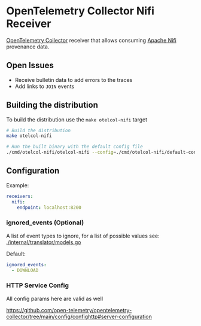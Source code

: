 # OpenTelemetry Collector Nifi Receiver

[OpenTelemetry Collector](https://opentelemetry.io/docs/collector/) receiver that allows consuming [Apache Nifi](https://nifi.apache.org/) provenance data.

## Open Issues

- Receive bulletin data to add errors to the traces
- Add links to `JOIN` events

## Building the distribution

To build the distribution use the `make otelcol-nifi` target

```bash
# Build the distribution
make otelcol-nifi

# Run the built binary with the default config file
./cmd/otelcol-nifi/otelcol-nifi --config=./cmd/otelcol-nifi/default-config.yaml
```

## Configuration

Example: 

```yaml
receivers:
  nifi:
    endpoint: localhost:8200
```

### ignored_events (Optional)

A list of event types to ignore, for a list of possible values see: [./internal/translator/models.go](./internal/translator/models.go)

Default: 

```yaml
ignored_events:
  - DOWNLOAD
```

### HTTP Service Config

All config params here are valid as well

<https://github.com/open-telemetry/opentelemetry-collector/tree/main/config/confighttp#server-configuration>
